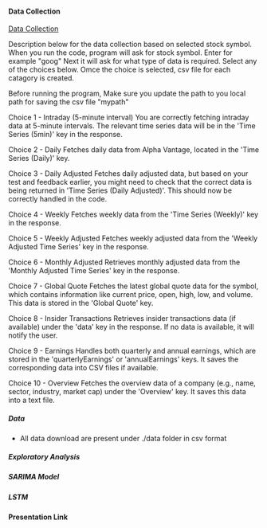 #### Data Collection
[Data Collection](https://github.com/sunithak999/AA501_Project/blob/main/AAI_501_stock_predict.ipynb)


Description below for the data collection based on selected stock symbol. 
When you run the code, program will ask for stock symbol. Enter for example "goog"
Next it will ask for what type of data is required. Select any of the choices below. Omce the choice is selected, csv file for each 
catagory is created.

Before running the program, Make sure you update the path to you local path for saving the csv file "mypath"

Choice 1 - Intraday (5-minute interval)
You are correctly fetching intraday data at 5-minute intervals. The relevant time series data will be in the 'Time Series (5min)' key in the response.

Choice 2 - Daily
Fetches daily data from Alpha Vantage, located in the 'Time Series (Daily)' key.

Choice 3 - Daily Adjusted
Fetches daily adjusted data, but based on your test and feedback earlier, you might need to check that the correct data is being returned in 'Time Series (Daily Adjusted)'. This should now be correctly handled in the code.

Choice 4 - Weekly
Fetches weekly data from the 'Time Series (Weekly)' key in the response.

Choice 5 - Weekly Adjusted
Fetches weekly adjusted data from the 'Weekly Adjusted Time Series' key in the response.

Choice 6 - Monthly Adjusted
Retrieves monthly adjusted data from the 'Monthly Adjusted Time Series' key in the response.

Choice 7 - Global Quote
Fetches the latest global quote data for the symbol, which contains information like current price, open, high, low, and volume. This data is stored in the 'Global Quote' key.

Choice 8 - Insider Transactions
Retrieves insider transactions data (if available) under the 'data' key in the response. If no data is available, it will notify the user.

Choice 9 - Earnings
Handles both quarterly and annual earnings, which are stored in the 'quarterlyEarnings' or 'annualEarnings' keys. It saves the corresponding data into CSV files if available.

Choice 10 - Overview
Fetches the overview data of a company (e.g., name, sector, industry, market cap) under the 'Overview' key. It saves this data into a text file.
##### Data
 * All data download are present under ./data folder in csv format

##### Exploratory Analysis

##### SARIMA Model

##### LSTM

####  Presentation Link


